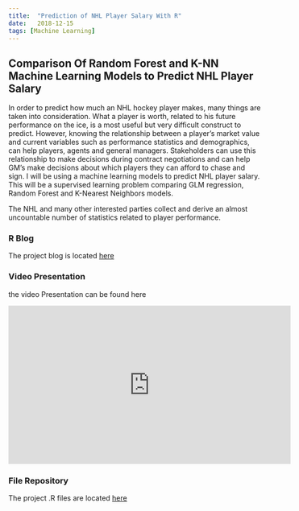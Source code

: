 ```yaml
---
title:  "Prediction of NHL Player Salary With R"
date:   2018-12-15
tags: [Machine Learning]
---
```

## Comparison Of Random Forest and K-NN Machine Learning Models to Predict NHL Player Salary

In order to predict how much an NHL hockey player makes, many things are taken 
into consideration. What a player is worth, related to his future performance 
on the ice, is a most useful but very difficult construct to predict. 
However, knowing the relationship between a player’s market value and current 
variables such as performance statistics and demographics, can help players, 
agents and general managers. Stakeholders can use this relationship to make 
decisions during contract negotiations and can help GM’s make decisions about 
which players they can afford to chase and sign. I will be using a machine 
learning models to predict NHL player salary. This will be a supervised 
learning problem comparing GLM regression, Random Forest and K-Nearest 
Neighbors models. 

The NHL and many other interested parties collect and derive an almost 
uncountable number of statistics related to player performance. 

### R Blog

The project blog is located [here](https://joshua-farrell.github.io/projects/hockey-main.html)

### Video Presentation

the video Presentation can be found here
<iframe width="560" height="315" src="https://www.youtube.com/embed/VWMG8mkAqbo" frameborder="0" allow="accelerometer; autoplay; encrypted-media; gyroscope; picture-in-picture" allowfullscreen></iframe>

### File Repository

The project .R files are located [here](https://github.com/joshua-farrell/joshua-farrell.github.io/tree/master/projects/hockey)
